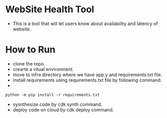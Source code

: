 # WebSite Health Tool
- This is a tool that will let users know about availability and latency of website.
# How to Run
- clone the repo.
- crearte a vitual environment.
- move to infra directory where we have app.y and requirements.txt file.
- install requirements using requirements.txt file by following command.
- 
```
python -m pip install -r requirements.txt
```
- sysnthesize code by cdk synth command.
- deploy code on cloud by cdk deploy command.

